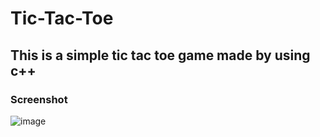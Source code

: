 # Tic-Tac-Toe
This is a simple tic tac toe game made by using c++
---
### Screenshot
![image](https://user-images.githubusercontent.com/69748152/123262890-fec0a680-d515-11eb-85a0-3a133921d22b.png)
